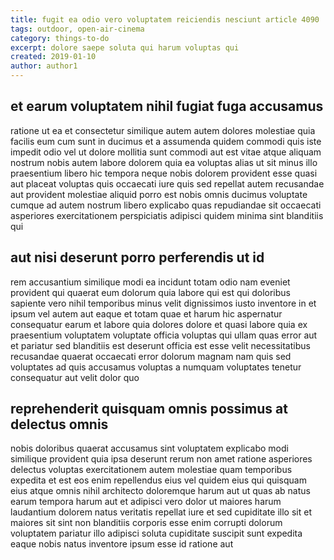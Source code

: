 ```yaml
---
title: fugit ea odio vero voluptatem reiciendis nesciunt article 4090
tags: outdoor, open-air-cinema
category: things-to-do
excerpt: dolore saepe soluta qui harum voluptas qui
created: 2019-01-10
author: author1
---
```


## et earum voluptatem nihil fugiat fuga accusamus

ratione ut ea et consectetur similique autem autem dolores molestiae quia facilis eum cum sunt in ducimus et a assumenda quidem commodi quis iste impedit odio vel ut dolore mollitia sunt commodi aut est vitae atque aliquam nostrum nobis autem labore dolorem quia ea voluptas alias ut sit minus illo praesentium libero hic tempora neque nobis dolorem provident esse quasi aut placeat voluptas quis occaecati iure quis sed repellat autem recusandae aut provident molestiae aliquid porro est nobis omnis ducimus voluptate cumque ad autem nostrum libero explicabo quas repudiandae sit occaecati asperiores exercitationem perspiciatis adipisci quidem minima sint blanditiis qui

## aut nisi deserunt porro perferendis ut id

rem accusantium similique modi ea incidunt totam odio nam eveniet provident qui quaerat eum dolorum quia labore qui est qui doloribus sapiente vero nihil temporibus minus velit dignissimos iusto inventore in et ipsum vel autem aut eaque et totam quae et harum hic aspernatur consequatur earum et labore quia dolores dolore et quasi labore quia ex praesentium voluptatem voluptate officia voluptas qui ullam quas error aut et pariatur sed blanditiis est deserunt officia est esse velit necessitatibus recusandae quaerat occaecati error dolorum magnam nam quis sed voluptates ad quis accusamus voluptas a numquam voluptates tenetur consequatur aut velit dolor quo

## reprehenderit quisquam omnis possimus at delectus omnis

nobis doloribus quaerat accusamus sint voluptatem explicabo modi similique provident quia ipsa deserunt rerum non amet ratione asperiores delectus voluptas exercitationem autem molestiae quam temporibus expedita et est eos enim repellendus eius vel quidem eius qui quisquam eius atque omnis nihil architecto doloremque harum aut ut quas ab natus earum tempora harum aut et adipisci vero dolor ut maiores harum laudantium dolorem natus veritatis repellat iure et sed cupiditate illo sit et maiores sit sint non blanditiis corporis esse enim corrupti dolorum voluptatem pariatur illo adipisci soluta cupiditate suscipit sunt expedita eaque nobis natus inventore ipsum esse id ratione aut
